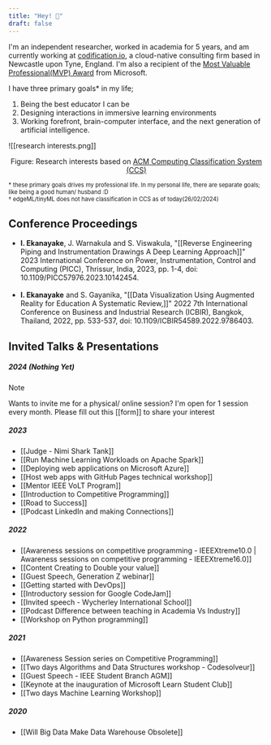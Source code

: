 ```yaml
---
title: "Hey! 👋"
draft: false
---
```

I'm an independent researcher, worked in academia for 5 years, and am currently working at [codification.io](https://codification.io/), a cloud-native consulting firm based in Newcastle upon Tyne, England. I'm also a recipient of the [Most Valuable Professional(MVP) Award](https://mvp.microsoft.com/en-US/MVP/profile/a25fdb68-34b6-4106-a247-09ac2caffed4) from Microsoft.

I have three primary goals* in my life;

1. Being the best educator I can be
2. Designing interactions in immersive learning environments
3. Working forefront, brain-computer interface, and the next generation of artificial intelligence.

![[research interests.png]]
<p style="text-align: center;">
  Figure: Research interests based on 
  <a href="https://www.acm.org/publications/class-2012" target="_blank">ACM Computing Classification System (CCS)</a>
</p>

<span style="font-size:0.8em;"> * these primary goals drives my professional life. In my personal life, there are separate goals; like being a good human/ husband :D</br>† edgeML/tinyML does not have classification in CCS as of today(26/02/2024)</span>

## Conference Proceedings

* **I. Ekanayake**, J. Warnakula and S. Viswakula, "[[Reverse Engineering Piping and Instrumentation Drawings A Deep Learning Approach]]" 2023 International Conference on Power, Instrumentation, Control and Computing (PICC), Thrissur, India, 2023, pp. 1-4, doi: 10.1109/PICC57976.2023.10142454. 
</br></br>
* **I. Ekanayake** and S. Gayanika, "[[Data Visualization Using Augmented Reality for Education A Systematic Review,]]" 2022 7th International Conference on Business and Industrial Research (ICBIR), Bangkok, Thailand, 2022, pp. 533-537, doi: 10.1109/ICBIR54589.2022.9786403. 

## Invited Talks & Presentations

##### 2024 (Nothing Yet)
> [!note]
> Wants to invite me for a physical/ online session? I'm open for 1 session every month. Please fill out this [[form]] to share your interest 


##### 2023
* [[Judge - Nimi Shark Tank]]
* [[Run Machine Learning Workloads on Apache Spark]]
* [[Deploying web applications on Microsoft Azure]]
* [[Host web apps with GitHub Pages technical workshop]]
* [[Mentor IEEE VoLT Program]]
* [[Introduction to Competitive Programming]]
* [[Road to Success]]
* [[Podcast LinkedIn and making Connections]]

##### 2022
* [[Awareness sessions on competitive programming - IEEEXtreme10.0 | Awareness sessions on competitive programming - IEEEXtreme16.0]]
* [[Content Creating to Double your value]]
* [[Guest Speech, Generation Z webinar]]
* [[Getting started with DevOps]]
* [[Introductory session for Google CodeJam]]
* [[Invited speech - Wycherley International School]]
* [[Podcast Difference between teaching in Academia Vs Industry]]
* [[Workshop on Python programming]]

##### 2021
* [[Awareness Session series on Competitive Programming]]
* [[Two days Algorithms and Data Structures workshop - Codesolveur]]
* [[Guest Speech - IEEE Student Branch AGM]]
* [[Keynote at the inauguration of Microsoft Learn Student Club]]
* [[Two days Machine Learning Workshop]]

##### 2020
* [[Will Big Data Make Data Warehouse Obsolete]]






